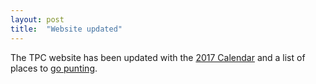 ```yaml
---
layout: post
title:  "Website updated"
---
```

The TPC website has been updated with the [2017 Calendar](/calendar) and a list of places to [go punting](/go-punting).
